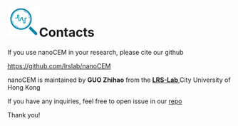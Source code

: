 # ![logo](logo_tiny.png "nanoCEM")Contacts

If you use nanoCEM in your research, please cite our github 

https://github.com/lrslab/nanoCEM

nanoCEM is maintained by **GUO Zhihao** from the [**LRS-Lab**](https://lrslab.github.io/),City University of Hong Kong

If you have any inquiries, feel free to open issue in our [repo](https://github.com/lrslab/nanoCEM/issues)

Thank you!